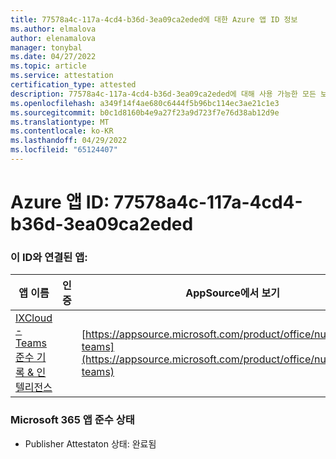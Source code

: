 ```yaml
---
title: 77578a4c-117a-4cd4-b36d-3ea09ca2eded에 대한 Azure 앱 ID 정보
ms.author: elmalova
author: elenamalova
manager: tonybal
ms.date: 04/27/2022
ms.topic: article
ms.service: attestation
certification_type: attested
description: 77578a4c-117a-4cd4-b36d-3ea09ca2eded에 대해 사용 가능한 모든 보안 및 규정 준수 정보입니다.
ms.openlocfilehash: a349f14f4ae680c6444f5b96bc114ec3ae21c1e3
ms.sourcegitcommit: b0c1d8160b4e9a27f23a9d723f7e76d38ab12d9e
ms.translationtype: MT
ms.contentlocale: ko-KR
ms.lasthandoff: 04/29/2022
ms.locfileid: "65124407"
---
```

# <a name="azure-app-id-77578a4c-117a-4cd4-b36d-3ea09ca2eded"></a>Azure 앱 ID: 77578a4c-117a-4cd4-b36d-3ea09ca2eded


### <a name="apps-associated-with-this-id"></a>이 ID와 연결된 앱:
| **앱 이름** | **인증** | **AppSource에서 보기** |
|--------------|---------------|-----------------------|
| [IXCloud - Teams 준수 기록 &amp; 인텔리전스](../forward/numonix.nmx-teams.md) |  | [https://appsource.microsoft.com/product/office/numonix.nmx-teams](https://appsource.microsoft.com/product/office/numonix.nmx-teams) |

### <a name="microsoft-365-app-compliance-status"></a>Microsoft 365 앱 준수 상태
- Publisher Attestaton 상태: 완료됨
